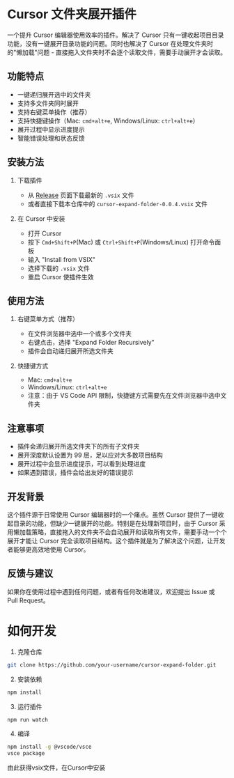 # Cursor 文件夹展开插件

一个提升 Cursor 编辑器使用效率的插件。解决了 Cursor 只有一键收起项目目录功能，没有一键展开目录功能的问题。同时也解决了 Cursor 在处理文件夹时的"懒加载"问题 - 直接拖入文件夹时不会逐个读取文件，需要手动展开才会读取。

## 功能特点

- 一键递归展开选中的文件夹
- 支持多文件夹同时展开
- 支持右键菜单操作（推荐）
- 支持快捷键操作（Mac: `cmd+alt+e`, Windows/Linux: `ctrl+alt+e`）
- 展开过程中显示进度提示
- 智能错误处理和状态反馈

## 安装方法

1. 下载插件
   - 从 [Release](https://github.com/your-username/cursor-expand-folder/releases) 页面下载最新的 `.vsix` 文件
   - 或者直接下载本仓库中的 `cursor-expand-folder-0.0.4.vsix` 文件

2. 在 Cursor 中安装
   - 打开 Cursor
   - 按下 `Cmd+Shift+P`(Mac) 或 `Ctrl+Shift+P`(Windows/Linux) 打开命令面板
   - 输入 "Install from VSIX"
   - 选择下载的 `.vsix` 文件
   - 重启 Cursor 使插件生效

## 使用方法

1. 右键菜单方式（推荐）
   - 在文件浏览器中选中一个或多个文件夹
   - 右键点击，选择 "Expand Folder Recursively"
   - 插件会自动递归展开所选文件夹

2. 快捷键方式
   - Mac: `cmd+alt+e`
   - Windows/Linux: `ctrl+alt+e`
   - 注意：由于 VS Code API 限制，快捷键方式需要先在文件浏览器中选中文件夹

## 注意事项

- 插件会递归展开所选文件夹下的所有子文件夹
- 展开深度默认设置为 99 层，足以应对大多数项目结构
- 展开过程中会显示进度提示，可以看到处理进度
- 如果遇到错误，插件会给出友好的错误提示

## 开发背景

这个插件源于日常使用 Cursor 编辑器时的一个痛点。虽然 Cursor 提供了一键收起目录的功能，但缺少一键展开的功能。特别是在处理新项目时，由于 Cursor 采用懒加载策略，直接拖入的文件夹不会自动展开和读取所有文件，需要手动一个个展开才能让 Cursor 完全读取项目结构。这个插件就是为了解决这个问题，让开发者能够更高效地使用 Cursor。

## 反馈与建议

如果你在使用过程中遇到任何问题，或者有任何改进建议，欢迎提出 Issue 或 Pull Request。

# 如何开发

1. 克隆仓库

```bash
git clone https://github.com/your-username/cursor-expand-folder.git
```

2. 安装依赖

```bash
npm install
```

3. 运行插件

```bash
npm run watch
```

4. 编译

```bash
npm install -g @vscode/vsce
vsce package
```

由此获得vsix文件，在Cursor中安装
